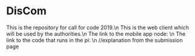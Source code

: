 # DisCom
This is the repository for call for code 2019.\n
This is the web client which will be used by the authorities.\n
The link to the mobile app node: \n
The link to the code that runs in the pi: \n
//explanation from the submission page

